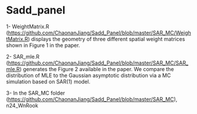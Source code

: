 # Sadd_panel
1- WeightMatrix.R (https://github.com/ChaonanJiang/Sadd_Panel/blob/master/SAR_MC/WeightMatrix.R) displays the geometry of three different spatial weight matrices shown in Figure 1 in the paper. 

2- SAR_mle.R (https://github.com/ChaonanJiang/Sadd_Panel/blob/master/SAR_MC/SAR_mle.R) generates the Figure 2 available in the paper. We compare the distribution of MLE to the Gaussian asymptotic distribution via a MC simulation based on SAR(1) model.

3- In the SAR_MC folder (https://github.com/ChaonanJiang/Sadd_Panel/blob/master/SAR_MC), n24_WnRook
